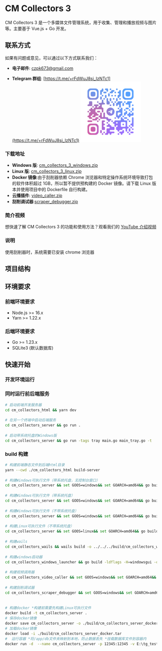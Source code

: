 # CM Collectors 3

CM Collectors 3 是一个多媒体文件管理系统，用于收集、管理和播放视频与图片等。主要基于 Vue.js + Go 开发。

## 联系方式

如果有问题或意见，可以通过以下方式联系我们：

- **电子邮件**: czpk673@gmail.com

- **Telegram 群组**: [https://t.me/+rFdWuJ8si_IzNTc1](https://t.me/+rFdWuJ8si_IzNTc1)
  <img src="cm_collectors_html/public/tg.png" alt="Telegram 二维码" width="200">

### 下载地址

- **Windows 版**: [cm_collectors_3_windows.zip](https://objectstorageapi.ap-southeast-1.clawcloudrun.com/vj5i0ntw-cm-collectors-3/download/last/cm_collectors_3_windows.zip)
- **Linux 版**: [cm_collectors_3_linux.zip](https://objectstorageapi.ap-southeast-1.clawcloudrun.com/vj5i0ntw-cm-collectors-3/download/last/cm_collectors_3_linux.zip)
- **Docker 镜像**:由于刮削器依赖 Chrome 浏览器和特定操作系统环境导致打包的软件体积超过 1GB，所以暂不提供预构建的 Docker 镜像。请下载 Linux 版本并使用项目中的 Dockerfile 自行构建。
- **云播插件**: [video_caller.zip](https://objectstorageapi.ap-southeast-1.clawcloudrun.com/vj5i0ntw-cm-collectors-3/download/last/video_caller.zip)
- **刮削调试器**:[scraper_debugger.zip](https://objectstorageapi.ap-southeast-1.clawcloudrun.com/vj5i0ntw-cm-collectors-3/download/last/scraper_debugger.zip)

### 简介视频

想快速了解 CM Collectors 3 的功能和使用方法？观看我们的 [YouTube 介绍视频](https://youtu.be/3mRCA8Va8G4)

### 说明

使用刮削器时，系统需要已安装 chrome 浏览器

## 项目结构

## 环境要求

### 前端环境要求

- Node.js >= 16.x
- Yarn >= 1.22.x

### 后端环境要求

- Go >= 1.23.x
- SQLite3 (默认数据库)

## 快速开始

### 开发环境运行

### 同时运行前后端服务

```sh
# 启动前端开发服务器
cd cm_collectors_html && yarn dev

# 在另一个终端中启动后端服务
cd cm_collectors_server && go run .

# 启动带系统托盘的Windows版
cd cm_collectors_server && go run -tags tray main.go main_tray.go -t
```

### build 构建

```sh
# 构建前端静态文件到后端html目录
yarn --cwd ./cm_collectors_html build-server

# 构建Windows可执行文件（带系统托盘，无控制台窗口）
cd cm_collectors_server && set GOOS=windows&& set GOARCH=amd64&& go build -ldflags -H=windowsgui -tags tray -o ../build/cm_collectors_server.exe . && copy config.yaml ..\build\ && robocopy .\ffmpeg ..\build\ffmpeg /E && cd ..

# 构建Windows可执行文件（带系统托盘）
cd cm_collectors_server && set GOOS=windows&& set GOARCH=amd64&& go build -tags tray -o ../build/cm_collectors_server.exe . && copy config.yaml ..\build\ && robocopy .\ffmpeg ..\build\ffmpeg /E && cd ..

# 构建Windows可执行文件（不带系统托盘）
cd cm_collectors_server && set GOOS=windows&& set GOARCH=amd64&& go build -o ../build/cm_collectors_server.exe . && copy config.yaml ..\build\ && robocopy .\ffmpeg ..\build\ffmpeg /E && cd ..

# 构建Linux可执行文件（不带系统托盘）
cd cm_collectors_server && set GOOS=linux&& set GOARCH=amd64&& go build -o ../build/cm_collectors_server . && copy config.yaml ..\build\ && cd ..

# 构建wails
cd cm_collectors_wails && wails build -o ../../../build/cm_collectors_wails.exe && cd ..

# 构建windows启动器
cd cm_collectors_windows_launcher && go build -ldflags -H=windowsgui -o ../build/CM_launcher.exe . && cd ..

# 构建视频调用器
cd cm_collectors_video_caller && set GOOS=windows&& set GOARCH=amd64&& go build -ldflags -H=windowsgui -tags tray -o ../build/video_caller/cm_collectors_video_caller.exe . && copy config.json ..\build\video_caller\  && copy setup_cm_video_caller.bat ..\build\video_caller\ && copy uninstall_cm_video_caller.bat ..\build\video_caller\ && cd ..

# 构建刮削调试器
cd cm_collectors_scraper_debugger && set GOOS=windows&& set GOARCH=amd64&& go build -o ../build/scraper_debugger/cm_collectors_scraper_debugger.exe . && copy test.json ..\build\scraper_debugger\ && robocopy scraper ..\build\scraper_debugger\scraper\ && cd ..


# 构建docker *构建前需要先构建Linux可执行文件
docker build -t cm_collectors_server .
# 保存docker镜像
docker save cm_collectors_server -o ./build/cm_collectors_server_docker.tar
# 加载docker镜像
docker load -i ./build/cm_collectors_server_docker.tar
#  运行容器 *将/app/db文件夹映射到本地，防止数据丢失 *挂载数据库文件到容器内
docker run -d  --name cm_collectors_server -p 12345:12345 -v E:\tg_test\db:/app/db -v  E:\tg_test\video:/tg  -e GIN_MODE=release  cm_collectors_server
```

